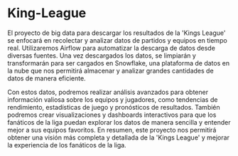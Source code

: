 # King-League

El proyecto de big data para descargar los resultados de la 'Kings League' se enfocará en recolectar y analizar datos de partidos y equipos en tiempo real. Utilizaremos Airflow para automatizar la descarga de datos desde diversas fuentes. Una vez descargados los datos, se limpiarán y transformarán para ser cargados en Snowflake, una plataforma de datos en la nube que nos permitirá almacenar y analizar grandes cantidades de datos de manera eficiente.

Con estos datos, podremos realizar análisis avanzados para obtener información valiosa sobre los equipos y jugadores, como tendencias de rendimiento, estadísticas de juego y pronósticos de resultados. También podremos crear visualizaciones y dashboards interactivos para que los fanáticos de la liga puedan explorar los datos de manera sencilla y entender mejor a sus equipos favoritos. En resumen, este proyecto nos permitirá obtener una visión más completa y detallada de la 'Kings League' y mejorar la experiencia de los fanáticos de la liga.
